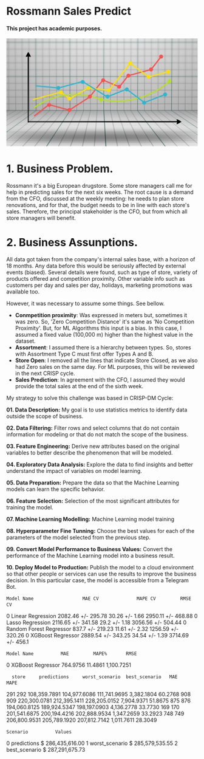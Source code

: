 # Rossmann Sales Predict
#### This project has academic purposes.


![](graph-gc6fdabf68_1280.jpg)

# 1. Business Problem.

Rossmann it's a big European drugstore. Some store managers call me for help in predicting sales for the next six weeks.
The root cause is a demand from the CFO, discussed at the weekly meeting: he needs to plan store renovations, and for that, the budget needs to be in line with each store's sales.
Therefore, the principal stakeholder is the CFO, but from which all store managers will benefit.


# 2. Business Assunptions.

All data got taken from the company's internal sales base, with a horizon of 18 months. Any data before this would be seriously affected by external events (biased).
Several details were found, such as type of store, variety of products offered and competition proximity. Other variable info such as customers per day and sales per day, holidays, marketing promotions was available too.

However, it was necessary to assume some things. See bellow.

- **Conmpetition proximity**: Was expressed in meters but, sometimes it was zero. So, 'Zero Competition Distance' it's same as 'No Competition Proximity'. But, for ML Algorithms this input is a bias. In this case, I assumed a fixed value (100,000 m) higher than the highest value in the dataset.
- **Assortment**: I assumed there is a hierarchy between types. So, stores with Assortment Type C must first offer Types A and B. 
- **Store Open**: I removed all the lines that indicate Store Closed, as we also had Zero sales on the same day. For ML purposes, this will be reviewed in the next CRISP cycle. 
- **Sales Prediction**: In agreement with the CFO, I assumed they would provide the total sales at the end of the sixth week.



My strategy to solve this challenge was based in CRISP-DM Cycle:

**01. Data Description:** My goal is to use statistics metrics to identify data outside the scope of business.

**02. Data Filtering:** Filter rows and select columns that do not contain information for modeling or that do not match the scope of the business.

**03. Feature Engineering:** Derive new attributes based on the original variables to better describe the phenomenon that will be modeled.

**04. Exploratory Data Analysis:** Explore the data to find insights and better understand the impact of variables on model learning.

**05. Data Preparation:** Prepare the data so that the Machine Learning models can learn the specific behavior.

**06. Feature Selection:** Selection of the most significant attributes for training the model.

**07. Machine Learning Modelling:** Machine Learning model training

**08. Hyperparameter Fine Tunning:** Choose the best values for each of the parameters of the model selected from the previous step.

**09. Convert Model Performance to Business Values:** Convert the performance of the Machine Learning model into a business result.

**10. Deploy Model to Production:** Publish the model to a cloud environment so that other people or services can use the results to improve the business decision. In this particular case, the model is accessible from a Telegram Bot.




	Model Name 	                MAE CV 	            MAPE CV 	    RMSE CV
0 	Linear Regression 	        2082.46 +/- 295.78 	30.26 +/- 1.66 	2950.11 +/- 468.88
0 	Lasso Regression            2116.65 +/- 341.58 	29.2  +/- 1.18 	3056.56 +/- 504.44
0 	Random Forest Regressor 	837.7   +/- 219.23 	11.61 +/- 2.32 	1256.59 +/- 320.26
0 	XGBoost Regressor        	2889.54 +/- 343.25 	34.54 +/- 1.39 	3714.69 +/- 456.1


	Model Name 	        MAE 	    MAPE% 	    RMSE
0 	XGBoost Regressor 	764.9756 	11.4861 	1,100.7251



 	  store 	predictions 	worst_scenario 	best_scenario 	MAE     	MAPE
291 	292 	108,359.7891 	104,977.6086 	111,741.9695 	3,382.1804 	60.2768
908 	909 	220,300.0781 	212,395.1411 	228,205.0152 	7,904.9371 	51.8675
875 	876 	194,060.8125 	189,924.5347 	198,197.0903 	4,136.2778 	33.7730
169 	170 	201,541.6875 	200,194.4216 	202,888.9534 	1,347.2659 	33.2923
748 	749 	206,800.9531 	205,789.1920 	207,812.7142 	1,011.7611 	28.3049


 	Scenario 	      Values
0 	predictions 	$ 286,435,616.00
1 	worst_scenario 	$ 285,579,535.55
2 	best_scenario 	$ 287,291,675.73



